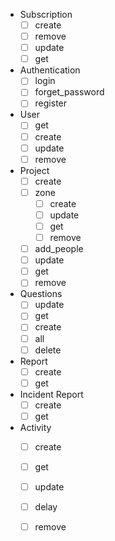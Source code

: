 - Subscription
	- [ ] create
	- [ ] remove
	- [ ] update
	- [ ] get
- Authentication
	- [ ] login
	- [ ] forget_password
	- [ ] register
- User
	- [ ] get
	- [ ] create
	- [ ] update
	- [ ] remove
- Project
	- [ ] create
	- [ ] zone
		- [ ] create
		- [ ] update
		- [ ] get
		- [ ] remove
	- [ ] add_people
	- [ ] update
	- [ ] get
	- [ ] remove

- Questions 
	- [ ] update
	- [ ] get
	- [ ] create
	- [ ] all
	- [ ] delete
- Report
	- [ ] create
	- [ ] get
- Incident Report 
	- [ ] create
	- [ ] get
- Activity
	- [ ] create
	- [ ] get
	- [ ] update
	- [ ] delay
	- [ ] remove

